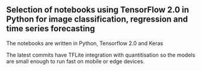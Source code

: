## Selection of notebooks using TensorFlow 2.0 in Python for image classification, regression and time series forecasting

The notebooks are written in Python, Tensorflow 2.0 and Keras

The latest commits have TFLite integration with quantitisation so the models are small enough to run fast on mobile or edge devices.
